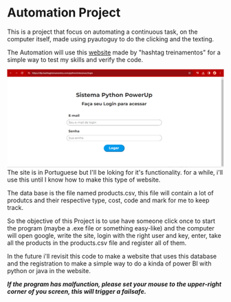 # Automation Project 

This is a project that focus on automating a continuous task, 
on the computer itself, made using pyautoguy to do the clicking and the texting.

The Automation will use this [website](https://dlp.hashtagtreinamentos.com/python/intensivao/login) made by "hashtag treinamentos" for a simple way to test my skills and verify the code.

![Screenshot of the site](Site.png)
The site is in Portuguese but I'll be loking for it's functionality. for a while, i'll use this until I know how to make this type of website.

The data base is the file named products.csv, this file will contain a lot of produtcs and their respective type, cost, code and mark for me to keep track.

So the objective of this Project is to use have someone click once to start the program (maybe a .exe file or something easy-like) and the computer will open google, write the site, login with the right user and key, enter, take all the products in the products.csv file and register all of them.

In the future i'll revisit this code to make a website that uses this database and the registration to make a simple way to do a kinda of power BI with python or java in the website.

***If the program has malfunction, please set your mouse to the upper-right corner of you screen, this will trigger a failsafe.***